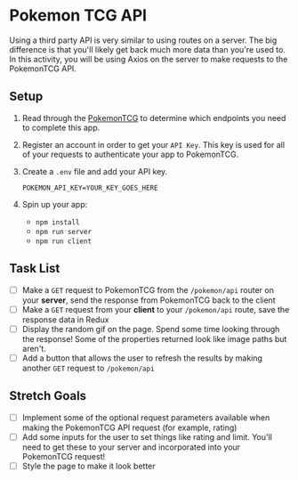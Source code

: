 # Pokemon TCG API

Using a third party API is very similar to using routes on a server. The big difference is that you'll likely get back much more data than you're used to. In this activity, you will be using Axios on the server to make requests to the PokemonTCG API.

## Setup

1. Read through the [PokemonTCG](https://dev.pokemontcg.io/) to determine which endpoints you need to complete this app.

2. Register an account in order to get your `API Key`. This key is used for all of your requests to authenticate your app to PokemonTCG.

3. Create a `.env` file and add your API key.

    `POKEMON_API_KEY=YOUR_KEY_GOES_HERE`

4. Spin up your app:

    - `npm install`
    - `npm run server`
    - `npm run client`

## Task List

- [ ] Make a `GET` request to PokemonTCG from the `/pokemon/api` router on your **server**, send the response from PokemonTCG back to the client
- [ ] Make a `GET` request from your **client** to your `/pokemon/api` route, save the response data in Redux
- [ ] Display the random gif on the page. Spend some time looking through the response! Some of the properties returned look like image paths but aren't.
- [ ] Add a button that allows the user to refresh the results by making another `GET` request to `/pokemon/api`

## Stretch Goals

- [ ] Implement some of the optional request parameters available when making the PokemonTCG API request (for example, rating)
- [ ] Add some inputs for the user to set things like rating and limit. You'll need to get these to your server and incorporated into your PokemonTCG request!
- [ ] Style the page to make it look better
